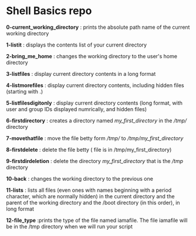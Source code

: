 # Shell Basics repo

**0-current_working_directory** : prints the absolute path name of the current working directory

**1-listit** : displays the contents list of your current directory

**2-bring_me_home** : changes the working directory to the user's home directory

**3-listfiles** : display current directory contents in a long format

**4-listmorefiles** : display current directory contents, including hidden files (starting with .)


**5-listfilesdigitonly** : display current directory contents (long format, with user and group IDs displayed numrically, and hidden files)


**6-firstdirectory** : creates a directory named  *my_first_directory* in the */tmp/* directory

**7-movethatfile** : move the file betty form */tmp/*  to  */tmp/my_first_directory*

**8-firstdelete** : delete the file betty ( file is in /tmp/my_first_directory)

**9-firstdirdeletion** : delete the directory *my_first_directory* that is the  */tmp* directory

**10-back** : changes the working directory to the previous one

**11-lists** : lists all files (even ones with names beginning with a period character, which are normally hidden) in the current directory and the parent of the working directory and the /boot directory (in this order), in long format

**12-file_type** :prints the type of the file named iamafile. The file iamafile will be in the /tmp directory when we will run your script
